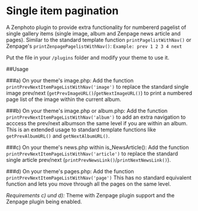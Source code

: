 Single item pagination
======================
A Zenphoto plugin to provide extra functionality for numbererd pagelist of single gallery items (single image, album and Zenpage news article and pages). Similar to the standard template function `printPagelistWithNav()` or Zenpage's `printZenpagePagelistWithNav()`:
`Example: prev 1 2 3 4 next`

Put the file in your `/plugins` folder and modify your theme to use it. 

##Usage

###a) On your theme's image.php:
Add the function `printPrevNextItemPageListWithNav('image')` to replace the standard single image prev/next (`getPrevImageURL()`/`getNextImageURL()`) to print a numbered page list of the image within the current album.
 
###b) On your theme's image.php or album.php:
Add the function `printPrevNextItemPageListWithNav('album')` to add an extra navigation to acccess the prev/next albumson the same level if you are within an album. This is an extended usage to standard template functions like `getPrevAlbumURL()` and `getNextAlbumURL()`.
 
###c) On your theme's news.php within is_NewsArticle():
Add the function `printPrevNextItemPageListWithNav('article')` to replace the standard single article prev/next (`printPrevNewsLink()`/`printNextNewsLink()`).
 
###d) On your theme's pages.php:
Add the function `printPrevNextItemPageListWithNav('page')`
This has no standard equivalent function and lets you move through all the pages on the same level.
 
*Requirements c) und d):* Theme with Zenpage plugin support and the Zenpage plugin being enabled.
